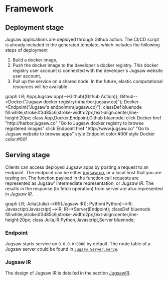 
<a id='Framework'></a>

<a id='Framework-1'></a>

# Framework


<script type="module">
  import mermaid from 'https://cdn.jsdelivr.net/npm/mermaid@9/dist/mermaid.esm.min.mjs';
  mermaid.initialize({ startOnLoad: true, securityLevel: 'loose' });
</script>


<a id='Deployment-stage'></a>

<a id='Deployment-stage-1'></a>

## Deployment stage


Jugsaw applications are deployed through Github action. The CI/CD script is already included in the generated template, which includes the following steps of deployment


1. Build a docker image,
2. Push the docker image to the developer's docker registry. This docker registry user account is connected with the developer's Jugsaw website user account,
3. Pull up the service on a shared node. In the future, elastic computational resources will be available.


<div class="mermaid">
    graph LR;
    App(Jugsaw app)-->Github((Github Action));
    Github-->Docker("Jugsaw docker registry\n(harbor.jugsaw.co)");
    Docker-->Endpoint("Jugsaw's endpoint\n(jugsaw.co)");
    classDef bluenode fill:white,stroke:#3d85c6,stroke-width:2px,text-align:center,line-height:20px;
    class App,Docker,Endpoint,Github bluenode;
    click Docker href "http://harbor.jugsaw.co" "Go to Jugsaw docker registry to browse registered images"
    click Endpoint href "http://www.jugsaw.co" "Go to Jugsaw website to browse apps"
    style Endpoint color:#00f
    style Docker color:#00f
</div>


<a id='Serving-stage'></a>

<a id='Serving-stage-1'></a>

## Serving stage


Clients can access deployed Jugsaw apps by posting a request to an endpoint. The endpoint can be either [jugsaw.co](jugsaw.co), or a local host that you are testing on. The function payload in the function call requests are represented as Jugsaw' intermediate representation, or *Jugsaw IR*. The results in the response (to fetch operation) from server are also represented in *Jugsaw IR*.


<div class="mermaid">
    graph LR;
    Julia(Julia)-->IR((Jugsaw IR));
    Python(Python)-->IR;
    Javascript(Javascript)-->IR;
    IR-->Server(Endpoint);
    classDef bluenode fill:white,stroke:#3d85c6,stroke-width:2px,text-align:center,line-height:20px;
    class Julia,IR,Python,Javascript,Server bluenode;
</div>


<a id='Endpoint'></a>

<a id='Endpoint-1'></a>

### Endpoint


Jugsaw starts service on `0.0.0.0:8088` by default. The route table of a Jugsaw server could be found in [`Jugsaw.Server.serve`](man/JugsawServer.md#Jugsaw.Server.serve-Tuple{AppSpecification}).


<a id='Jugsaw-IR'></a>

<a id='Jugsaw-IR-1'></a>

### Jugsaw IR


The design of Jugsaw IR is detailed in the section [JugsawIR](man/JugsawIR.md#JugsawIR).

